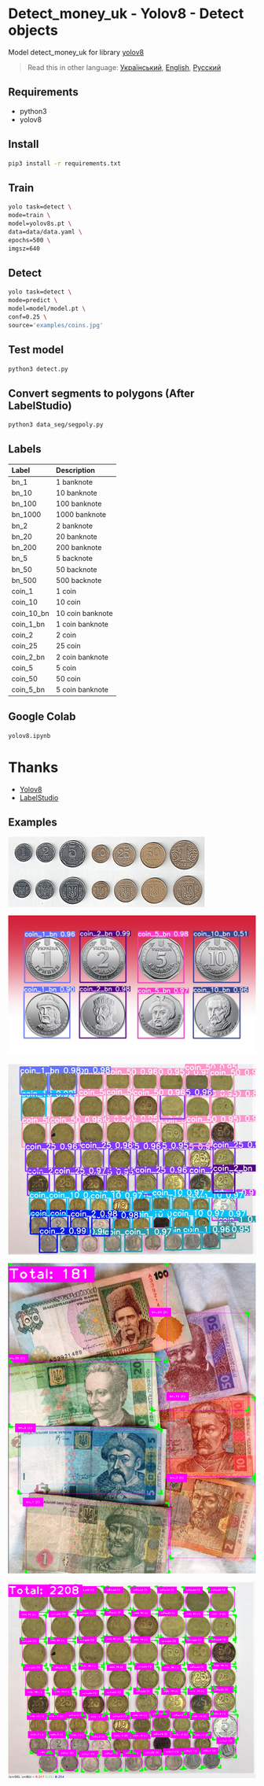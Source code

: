 # Detect_money_uk - Yolov8 - Detect objects

Model detect_money_uk for library [yolov8](https://github.com/ultralytics/ultralytics)

> Read this in other language: [Український](README.md), [English](README.en.md), [Русский](README.ru.md)

## Requirements
* python3
* yolov8

## Install
```sh
pip3 install -r requirements.txt
```

## Train
```sh
yolo task=detect \
mode=train \
model=yolov8s.pt \
data=data/data.yaml \
epochs=500 \
imgsz=640
```

## Detect
```sh
yolo task=detect \
mode=predict \
model=model/model.pt \
conf=0.25 \
source='examples/coins.jpg'
```

## Test model
```sh
python3 detect.py
```

## Convert segments to polygons (After LabelStudio)
```sh
python3 data_seg/segpoly.py
```

## Labels
| Label               | Description         |
| :-------------      | :-------------      |
| bn_1                | 1 banknote          |
| bn_10               | 10 banknote         |
| bn_100              | 100 banknote        |
| bn_1000             | 1000 banknote       |
| bn_2                | 2 banknote          |
| bn_20               | 20 banknote         |
| bn_200              | 200 banknote        |
| bn_5                | 5 backnote          |
| bn_50               | 50 backnote         |
| bn_500              | 500 backnote        |
| coin_1              | 1 coin              |
| coin_10             | 10 coin             |
| coin_10_bn          | 10 coin banknote    |
| coin_1_bn           | 1 coin banknote     |
| coin_2              | 2 coin              |
| coin_25             | 25 coin             |
| coin_2_bn           | 2 coin banknote     |
| coin_5              | 5 coin              |
| coin_50             | 50 coin             |
| coin_5_bn           | 5 coin banknote     |

## Google Colab
```txt
yolov8.ipynb
```

# Thanks
* [Yolov8](https://github.com/ultralytics/ultralytics)
* [LabelStudio](https://github.com/HumanSignal/label-studio)

## Examples
![example1](https://github.com/martinjack/detect_money_uk/blob/master/examples/coins.jpg?raw=true)

![example2](https://github.com/martinjack/detect_money_uk/blob/master/examples/example1.jpg?raw=true)

![example3](https://github.com/martinjack/detect_money_uk/blob/master/examples/example2.jpg?raw=true)

![example4](https://github.com/martinjack/detect_money_uk/blob/master/examples/example3.png?raw=true)

![example5](https://github.com/martinjack/detect_money_uk/blob/master/examples/example4.png?raw=true)